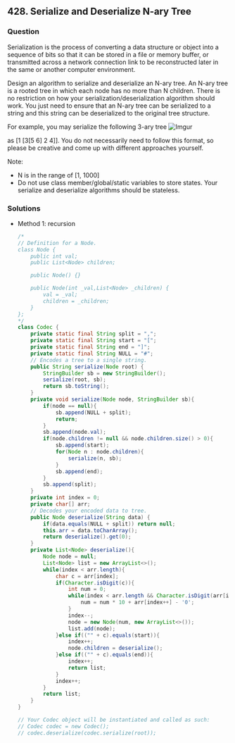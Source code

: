 ## 428. Serialize and Deserialize N-ary Tree

### Question
Serialization is the process of converting a data structure or object into a sequence of bits so that it can be stored in a file or memory buffer, or transmitted across a network connection link to be reconstructed later in the same or another computer environment.

Design an algorithm to serialize and deserialize an N-ary tree. An N-ary tree is a rooted tree in which each node has no more than N children. There is no restriction on how your serialization/deserialization algorithm should work. You just need to ensure that an N-ary tree can be serialized to a string and this string can be deserialized to the original tree structure.

For example, you may serialize the following 3-ary tree
![Imgur](https://i.imgur.com/xjO7yXS.png)

as [1 [3[5 6] 2 4]]. You do not necessarily need to follow this format, so please be creative and come up with different approaches yourself.

Note:
* N is in the range of [1, 1000]
* Do not use class member/global/static variables to store states. Your serialize and deserialize algorithms should be stateless.


### Solutions
* Method 1: recursion
    ```Java
    /*
    // Definition for a Node.
    class Node {
        public int val;
        public List<Node> children;
    
        public Node() {}
    
        public Node(int _val,List<Node> _children) {
            val = _val;
            children = _children;
        }
    };
    */
    class Codec {
        private static final String split = ",";
        private static final String start = "[";
        private static final String end = "]";
        private static final String NULL = "#";
        // Encodes a tree to a single string.
        public String serialize(Node root) {
            StringBuilder sb = new StringBuilder();
            serialize(root, sb);
            return sb.toString();
        }
        private void serialize(Node node, StringBuilder sb){
            if(node == null){
                sb.append(NULL + split);
                return;
            }
            sb.append(node.val);
            if(node.children != null && node.children.size() > 0){
                sb.append(start);
                for(Node n : node.children){
                    serialize(n, sb);
                }
                sb.append(end);
            }
            sb.append(split);
        }
        private int index = 0;
        private char[] arr;
        // Decodes your encoded data to tree.
        public Node deserialize(String data) {
            if(data.equals(NULL + split)) return null;
            this.arr = data.toCharArray();
            return deserialize().get(0);
        }
        private List<Node> deserialize(){
            Node node = null;
            List<Node> list = new ArrayList<>();
            while(index < arr.length){
                char c = arr[index];
                if(Character.isDigit(c)){
                    int num = 0;
                    while(index < arr.length && Character.isDigit(arr[index])){
                        num = num * 10 + arr[index++] - '0';
                    }
                    index--;
                    node = new Node(num, new ArrayList<>());
                    list.add(node);
                }else if(("" + c).equals(start)){
                    index++;
                    node.children = deserialize();
                }else if(("" + c).equals(end)){
                    index++;
                    return list;
                }
                index++;
            }
            return list;
        }
    }
    
    // Your Codec object will be instantiated and called as such:
    // Codec codec = new Codec();
    // codec.deserialize(codec.serialize(root));
    ```
    